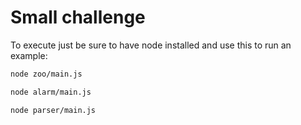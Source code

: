 # Small challenge

To execute just be sure to have node installed and use this to run an example:
```bash
node zoo/main.js 
```

```bash
node alarm/main.js 
```

```bash
node parser/main.js 
```